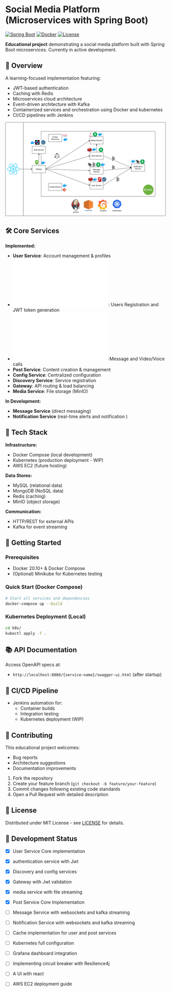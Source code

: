
# Social Media Platform (Microservices with Spring Boot)

[![Spring Boot](https://img.shields.io/badge/Spring%20Boot-3.1%2B-brightgreen)](https://spring.io/)
[![Docker](https://img.shields.io/badge/Docker-20.10%2B-blue)](https://www.docker.com/)
[![License](https://img.shields.io/badge/License-MIT-yellowgreen)](LICENSE)

**Educational project** demonstrating a social media platform built with Spring Boot microservices. Currently in active development.

## 📌 Overview

A learning-focused implementation featuring:
- JWT-based authentication 
- Caching with Redis
- Microservices cloud  architecture 
- Event-driven architecture with Kafka
- Containerized services and orchestration  using Docker and kubernetes
- CI/CD pipelines with Jenkins

![Architecture Diagram](Diagram.png)

## 🛠️ Core Services

**Implemented:**
- **User Service**: Account management & profiles
- **![Auth Service](services/auth-service/README.md)**: Users Registration and JWT token generation
-  **![Chat Service](services/chat-service/README.md)**:Message and Video/Voice calls
- **Post Service**: Content creation & management
- **Config Service**: Centralized configuration
- **Discovery Service**: Service registration
- **Gateway**: API routing & load balancing
- **Media Service**: File storage (MinIO)

**In Development:**
- **Message Service** (direct messaging)
- **Notification Service** (real-time alerts and notification )

## 🔧 Tech Stack

**Infrastructure:**
- Docker Compose (local development)
- Kubernetes (production deployment - WIP)
- AWS EC2 (future hosting)

**Data Stores:**
- MySQL (relational data)
- MongoDB (NoSQL data)
- Redis (caching)
- MinIO (object storage)

**Communication:**
- HTTP/REST for external APIs
- Kafka for event streaming

## 🚀 Getting Started

### Prerequisites
- Docker 20.10+ & Docker Compose
- (Optional) Minikube for Kubernetes testing

### Quick Start (Docker Compose)
```bash
# Start all services and dependencies
docker-compose up --build
```

### Kubernetes Deployment (Local)
```bash
cd k8s/
kubectl apply -f .
```

## 📚 API Documentation
Access OpenAPI specs at:
- `http://localhost:8080/{service-name}/swagger-ui.html` (after startup)

## 🔄 CI/CD Pipeline
- Jenkins automation for:
    - Container builds
    - Integration testing
    - Kubernetes deployment (WIP)

  

## 🤝 Contributing
This educational project welcomes:
- Bug reports
- Architecture suggestions
- Documentation improvements

1. Fork the repository
2. Create your feature branch (`git checkout -b feature/your-feature`)
3. Commit changes following existing code standards
4. Open a Pull Request with detailed description

## 📄 License
Distributed under MIT License - see [LICENSE](LICENSE) for details.

## 🚧 Development Status
- [X] User Service Core implementation 
- [X] authentication service with Jwt 
- [X] Discovery and config services
- [X] Gateway with Jwt validation 
- [X] media service with file streaming 
- [X] Post Service Core Implementation
- [ ] Message Service with websockets and kafka streaming
- [ ] Notification Service with websockets and kafka streaming
- [ ] Cache implementation for user and post services
- [ ] Kubernetes full configuration
- [ ] Grafana dashboard integration
- [ ] Implementing circuit breaker with Resilience4j
- [ ] A UI with react
- [ ] AWS EC2 deployment guide




